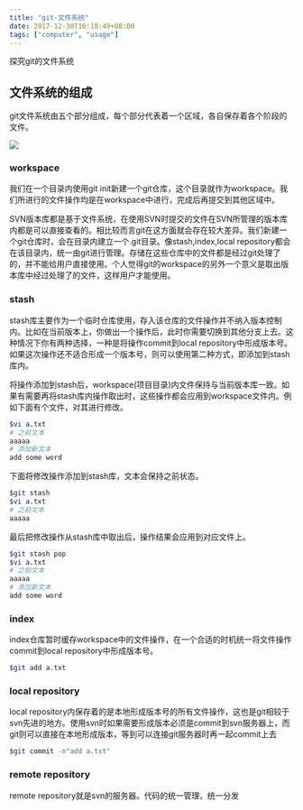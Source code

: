```yaml
---
title: "git-文件系统"
date: 2017-12-30T16:18:49+08:00
tags: ["computer", "usage"]
---
```

探究git的文件系统
<!--more-->

## 文件系统的组成
git文件系统由五个部分组成，每个部分代表着一个区域，各自保存着各个阶段的文件。

![](/assets/img/tool/git/01.png)

### workspace
我们在一个目录内使用git init新建一个git仓库，这个目录就作为workspace。我们所进行的文件操作均是在workspace中进行，完成后再提交到其他区域中。

SVN版本库都是基于文件系统，在使用SVN时提交的文件在SVN所管理的版本库内都是可以直接查看的。相比较而言git在这方面就会存在较大差异。我们新建一个git仓库时，会在目录内建立一个.git目录。像stash,index,local repository都会在该目录内，统一由git进行管理。存储在这些仓库中的文件都是经过git处理了的，并不能给用户直接使用。个人觉得git的workspace的另外一个意义是取出版本库中经过处理了的文件，这样用户才能使用。

### stash
stash库主要作为一个临时仓库使用，存入该仓库的文件操作并不纳入版本控制内。比如在当前版本上，你做出一个操作后，此时你需要切换到其他分支上去。这种情况下你有两种选择，一种是将操作commit到local repository中形成版本号。如果这次操作还不适合形成一个版本号，则可以使用第二种方式，即添加到stash库内。

将操作添加到stash后，workspace(项目目录)内文件保持与当前版本库一致。如果有需要再将stash库内操作取出时，这些操作都会应用到workspace文件内。例如下面有个文件，对其进行修改。

``` bash
$vi a.txt
# 之前文本
aaaaa
# 添加新文本
add some word
```

下面将修改操作添加到stash库，文本会保持之前状态。

``` bash
$git stash
$vi a.txt
# 之前文本
aaaaa
```

最后把修改操作从stash库中取出后，操作结果会应用到对应文件上。

``` bash
$git stash pop
$vi a.txt
# 之前文本
aaaaa
# 添加新文本
add some word
```

### index
index仓库暂时缓存workspace中的文件操作，在一个合适的时机统一将文件操作commit到local repository中形成版本号。

``` bash
$git add a.txt
```

### local repository
local repository内保存着的是本地形成版本号的所有文件操作，这也是git相较于svn先进的地方。使用svn时如果需要形成版本必须是commit到svn服务器上，而git则可以直接在本地形成版本，等到可以连接git服务器时再一起commit上去

``` bash
$git commit -m"add a.txt"
```

### remote repository
remote repository就是svn的服务器。代码的统一管理，统一分发
